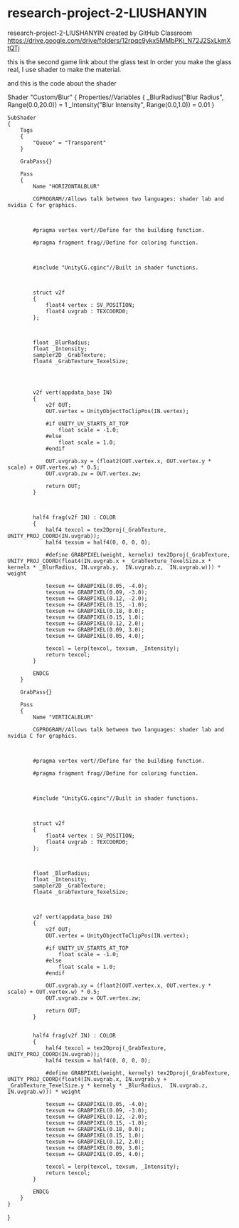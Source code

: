 # research-project-2-LIUSHANYIN
research-project-2-LIUSHANYIN created by GitHub Classroom
https://drive.google.com/drive/folders/12rpqc9ykx5MMbPKj_N72J2SxLkmXtQTj

this is the second game link about the glass test In order you make the glass real, I use shader to make the material.

and this is the code about the shader

Shader "Custom/Blur"
{
	Properties//Variables
	{
		_BlurRadius("Blur Radius", Range(0.0,20.0)) = 1
		_Intensity("Blur Intensity", Range(0.0,1.0)) = 0.01
	}

	SubShader
	{
		Tags 
		{
			"Queue" = "Transparent"
		}

		GrabPass{}

		Pass
		{
			Name "HORIZONTALBLUR"

			CGPROGRAM//Allows talk between two languages: shader lab and nvidia C for graphics.

			

			#pragma vertex vert//Define for the building function.

			#pragma fragment frag//Define for coloring function.

			

			#include "UnityCG.cginc"//Built in shader functions.

			

			struct v2f
			{
				float4 vertex : SV_POSITION;
				float4 uvgrab : TEXCOORD0;
			};

			

			float _BlurRadius;
			float _Intensity;
			sampler2D _GrabTexture;
			float4 _GrabTexture_TexelSize;


			

			v2f vert(appdata_base IN)
			{
				v2f OUT;
				OUT.vertex = UnityObjectToClipPos(IN.vertex);

				#if UNITY_UV_STARTS_AT_TOP
					float scale = -1.0;
				#else
					float scale = 1.0;
				#endif

				OUT.uvgrab.xy = (float2(OUT.vertex.x, OUT.vertex.y * scale) + OUT.vertex.w) * 0.5;
				OUT.uvgrab.zw = OUT.vertex.zw;

				return OUT;
			}

			

			half4 frag(v2f IN) : COLOR
			{
				half4 texcol = tex2Dproj(_GrabTexture, UNITY_PROJ_COORD(IN.uvgrab));
				half4 texsum = half4(0, 0, 0, 0);

				#define GRABPIXEL(weight, kernelx) tex2Dproj(_GrabTexture, UNITY_PROJ_COORD(float4(IN.uvgrab.x + _GrabTexture_TexelSize.x * kernelx * _BlurRadius, IN.uvgrab.y,  IN.uvgrab.z,  IN.uvgrab.w))) * weight

				texsum += GRABPIXEL(0.05, -4.0);
				texsum += GRABPIXEL(0.09, -3.0);
				texsum += GRABPIXEL(0.12, -2.0);
				texsum += GRABPIXEL(0.15, -1.0);
				texsum += GRABPIXEL(0.18, 0.0);
				texsum += GRABPIXEL(0.15, 1.0);
				texsum += GRABPIXEL(0.12, 2.0);
				texsum += GRABPIXEL(0.09, 3.0);
				texsum += GRABPIXEL(0.05, 4.0);

				texcol = lerp(texcol, texsum, _Intensity);
				return texcol;
			}

			ENDCG
		}

		GrabPass{}

		Pass
		{
			Name "VERTICALBLUR"

			CGPROGRAM//Allows talk between two languages: shader lab and nvidia C for graphics.

			

			#pragma vertex vert//Define for the building function.

			#pragma fragment frag//Define for coloring function.

			

			#include "UnityCG.cginc"//Built in shader functions.

			
			
			struct v2f
			{
				float4 vertex : SV_POSITION;
				float4 uvgrab : TEXCOORD0;
			};

		

			float _BlurRadius;
			float _Intensity;
			sampler2D _GrabTexture;
			float4 _GrabTexture_TexelSize;

		
			
			v2f vert(appdata_base IN)
			{
				v2f OUT;
				OUT.vertex = UnityObjectToClipPos(IN.vertex);

				#if UNITY_UV_STARTS_AT_TOP
					float scale = -1.0;
				#else
					float scale = 1.0;
				#endif

				OUT.uvgrab.xy = (float2(OUT.vertex.x, OUT.vertex.y * scale) + OUT.vertex.w) * 0.5;
				OUT.uvgrab.zw = OUT.vertex.zw;

				return OUT;
			}


			half4 frag(v2f IN) : COLOR
			{
				half4 texcol = tex2Dproj(_GrabTexture, UNITY_PROJ_COORD(IN.uvgrab));
				half4 texsum = half4(0, 0, 0, 0);

				#define GRABPIXEL(weight, kernely) tex2Dproj(_GrabTexture, UNITY_PROJ_COORD(float4(IN.uvgrab.x, IN.uvgrab.y + _GrabTexture_TexelSize.y * kernely * _BlurRadius,  IN.uvgrab.z,  IN.uvgrab.w))) * weight
				
				texsum += GRABPIXEL(0.05, -4.0);
				texsum += GRABPIXEL(0.09, -3.0);
				texsum += GRABPIXEL(0.12, -2.0);
				texsum += GRABPIXEL(0.15, -1.0);
				texsum += GRABPIXEL(0.18, 0.0);
				texsum += GRABPIXEL(0.15, 1.0);
				texsum += GRABPIXEL(0.12, 2.0);
				texsum += GRABPIXEL(0.09, 3.0);
				texsum += GRABPIXEL(0.05, 4.0);

				texcol = lerp(texcol, texsum, _Intensity);
				return texcol;
			}

			ENDCG
		}
	}
}
